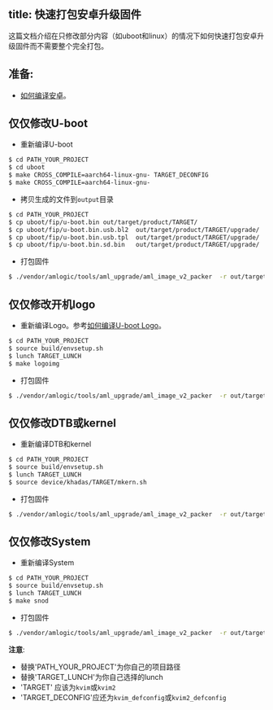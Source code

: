 title: 快速打包安卓升级固件
---

这篇文档介绍在只修改部分内容（如uboot和linux）的情况下如何快速打包安卓升级固件而不需要整个完全打包。

## 准备:

* [如何编译安卓](/android/zh-cn/vim1/BuildAndroid.html)。


## 仅仅修改U-boot

* 重新编译U-boot
```sh
$ cd PATH_YOUR_PROJECT
$ cd uboot
$ make CROSS_COMPILE=aarch64-linux-gnu- TARGET_DECONFIG
$ make CROSS_COMPILE=aarch64-linux-gnu-
```
* 拷贝生成的文件到`output`目录
```sh
$ cd PATH_YOUR_PROJECT
$ cp uboot/fip/u-boot.bin out/target/product/TARGET/
$ cp uboot/fip/u-boot.bin.usb.bl2  out/target/product/TARGET/upgrade/
$ cp uboot/fip/u-boot.bin.usb.tpl  out/target/product/TARGET/upgrade/
$ cp uboot/fip/u-boot.bin.sd.bin   out/target/product/TARGET/upgrade/
```
* 打包固件
```sh
$ ./vendor/amlogic/tools/aml_upgrade/aml_image_v2_packer  -r out/target/product/TARGET/upgrade/aml_upgrade_package.conf  out/target/product/TARGET/upgrade/ out/target/product/TARGET/update.img
```
## 仅仅修改开机logo

* 重新编译Logo。参考[如何编译U-boot Logo](/android/zh-cn/vim1/BuildBootLogoForUboot.html)。
```sh
$ cd PATH_YOUR_PROJECT
$ source build/envsetup.sh
$ lunch TARGET_LUNCH
$ make logoimg
```
* 打包固件
```sh
$ ./vendor/amlogic/tools/aml_upgrade/aml_image_v2_packer  -r out/target/product/TARGET/upgrade/aml_upgrade_package.conf  out/target/product/TARGET/upgrade/ out/target/product/TARGET/update.img
```
## 仅仅修改DTB或kernel

* 重新编译DTB和kernel
```sh
$ cd PATH_YOUR_PROJECT
$ source build/envsetup.sh
$ lunch TARGET_LUNCH
$ source device/khadas/TARGET/mkern.sh
```
* 打包固件
```sh
$ ./vendor/amlogic/tools/aml_upgrade/aml_image_v2_packer  -r out/target/product/TARGET/upgrade/aml_upgrade_package.conf  out/target/product/TARGET/upgrade/ out/target/product/TARGET/update.img
```

## 仅仅修改System

* 重新编译System
```sh
$ cd PATH_YOUR_PROJECT
$ source build/envsetup.sh
$ lunch TARGET_LUNCH
$ make snod
```
* 打包固件
```sh
$ ./vendor/amlogic/tools/aml_upgrade/aml_image_v2_packer  -r out/target/product/TARGET/upgrade/aml_upgrade_package.conf  out/target/product/TARGET/upgrade/ out/target/product/TARGET/update.img
```

**注意**:
* 替换'PATH_YOUR_PROJECT'为你自己的项目路径
* 替换'TARGET_LUNCH'为你自己选择的lunch
* 'TARGET' 应该为`kvim`或`kvim2`
* 'TARGET_DECONFIG'应还为`kvim_defconfig`或`kvim2_defconfig`
